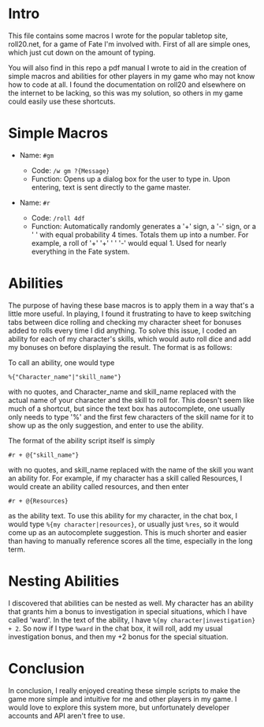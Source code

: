 # Intro

This file contains some macros I wrote for the popular tabletop site, roll20.net, for a game of Fate I'm involved with. First of all are simple ones, which just cut down on the amount of typing.

You will also find in this repo a pdf manual I wrote to aid in the creation of simple macros and abilities for other players in my game who may not know how to code at all. I found the documentation on roll20 and elsewhere on the internet to be lacking, so this was my solution, so others in my game could easily use these shortcuts.

# Simple Macros

- Name: `#gm`
  - Code: `/w gm ?{Message}`
  - Function: Opens up a dialog box for the user to type in. Upon entering, text is sent directly to the game master.

- Name: `#r`
  - Code: `/roll 4df`		
  - Function: Automatically randomly generates a '+' sign, a '-' sign, or a ' ' with equal probability 4 times. Totals them up into a number. For example, a roll of '+' '+' ' ' '-' would equal 1. Used for nearly everything in the Fate system. 
 
# Abilities 
 
The purpose of having these base macros is to apply them in a way that's a little more useful. In playing, I found it frustrating to have to keep switching tabs between dice rolling and checking my character sheet for bonuses added to rolls every time I did anything. To solve this issue, I coded an ability for each of my character's skills, which would auto roll dice and add my bonuses on before displaying the result. The format is as follows:

To call an ability, one would type 

`%{"Character_name"|"skill_name"}`

with no quotes, and Character_name and skill_name replaced with the actual name of your character and the skill to roll for. This doesn't seem like much of a shortcut, but since the text box has autocomplete, one usually only needs to type '%' and the first few characters of the skill name for it to show up as the only suggestion, and enter to use the ability. 

The format of the ability script itself is simply

`#r + @{"skill_name"}`

with no quotes, and skill_name replaced with the name of the skill you want an ability for. For example, if my character has a skill called Resources, I would create an ability called resources, and then enter 

`#r + @{Resources}`

as the ability text. To use this ability for my character, in the chat box, I would type `%{my character|resources}`, or usually just `%res`, so it would come up as an autocomplete suggestion. This is much shorter and easier than having to manually reference scores all the time, especially in the long term.

# Nesting Abilities

I discovered that abilities can be nested as well. My character has an ability that grants him a bonus to investigation in special situations, which I have called 'ward'. In the text of the ability, I have `%{my character|investigation} + 2`. So now if I type `%ward` in the chat box, it will roll, add my usual investigation bonus, and then my +2 bonus for the special situation.

# Conclusion

In conclusion, I really enjoyed creating these simple scripts to make the game more simple and intuitive for me and other players in my game. I would love to explore this system more, but unfortunately developer accounts and API aren't free to use.